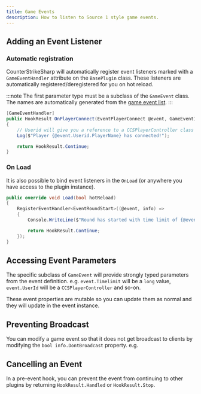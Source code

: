 ```yaml
---
title: Game Events
description: How to listen to Source 1 style game events.
---
```


## Adding an Event Listener

### Automatic registration

CounterStrikeSharp will automatically register event listeners marked with a `GameEventHandler` attribute on the `BasePlugin` class. These listeners are automatically registered/deregistered for you on hot reload.

:::note
The first parameter type must be a subclass of the `GameEvent` class. The names are automatically generated from the [game event list](https://cs2.poggu.me/dumped-data/game-events).
:::

```csharp
[GameEventHandler]
public HookResult OnPlayerConnect(EventPlayerConnect @event, GameEventInfo info)
{
    // Userid will give you a reference to a CCSPlayerController class
    Log($"Player {@event.Userid.PlayerName} has connected!");

    return HookResult.Continue;
}
```

### On Load

It is also possible to bind event listeners in the `OnLoad` (or anywhere you have access to the plugin instance).

```csharp
public override void Load(bool hotReload)
{
    RegisterEventHandler<EventRoundStart>((@event, info) =>
    {
        Console.WriteLine($"Round has started with time limit of {@event.Timelimit}");

        return HookResult.Continue;
    });
}
```

## Accessing Event Parameters

The specific subclass of `GameEvent` will provide strongly typed parameters from the event definition. e.g. `event.Timelimit` will be a `long` value, `event.UserId` will be a `CCSPlayerController` and so-on.

These event properties are mutable so you can update them as normal and they will update in the event instance.

## Preventing Broadcast

You can modify a game event so that it does not get broadcast to clients by modifying the `bool info.DontBroadcast` property. e.g.

## Cancelling an Event

In a pre-event hook, you can prevent the event from continuing to other plugins by returning `HookResult.Handled` or `HookResult.Stop`.
